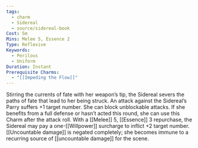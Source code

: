 ```yaml
---
tags:
  - charm
  - Sidereal
  - source/sidereal-book
Cost: 5m
Mins: Melee 5, Essence 2
Type: Reflexive
Keywords:
  - Perilous
  - Uniform
Duration: Instant
Prerequisite Charms:
  - "[[Impeding the Flow]]"
---
```

Stirring the currents of fate with her weapon’s tip, the Sidereal severs the paths of fate that lead to her being struck. An attack against the Sidereal’s Parry suffers +1 target number. She can block unblockable attacks. If she benefits from a full defense or hasn’t acted this round, she can use this Charm after the attack roll. With a [[Melee]] 5, [[Essence]] 3 repurchase, the Sidereal may pay a one-[[Willpower]] surcharge to inflict +2 target number. [[Uncountable damage]] is negated completely; she becomes immune to a recurring source of [[uncountable damage]] for the scene.